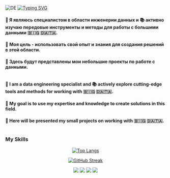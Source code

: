 ![DE](https://t3.ftcdn.net/jpg/03/45/31/28/360_F_345312834_y1esquNNNnxZumL9UwVTnzg7qpeb95Dx.jpg)
[![Typing SVG](https://readme-typing-svg.herokuapp.com?color=%FFFFFF&lines=Всем+привет👋+My+Data+Engineering🔋)](https://git.io/typing-svg)
<br>
#### 🚩 Я являюсь специалистом в области инженерии данных и 📚 активно изучаю передовые инструменты и методы для работы с большими данными 🇧🇮🇬 🇩🇦🇹🇦. 
#### 🎯 Моя цель - использовать свой опыт и знания для создания решений в этой области. 
#### 💾 Здесь будут представлены мои небольшие проекты по работе с данными. <br><br>

#### 🚩 I am a data engineering specialist and 📚 actively explore cutting-edge tools and methods for working with 🇧🇮🇬 🇩🇦🇹🇦. 
#### 🎯 My goal is to use my expertise and knowledge to create solutions in this field. 
#### 💾 Here will be presented my small projects on working with 🇧🇮🇬 🇩🇦🇹🇦. <br><br>

### My Skills

<div align="center">

[![Top Langs](https://github-readme-stats.vercel.app/api/top-langs/?username=DmitryTyurin&layout=compact&theme=vision-friendly-dark)](https://github.com/anuraghazra/github-readme-stats)

[![GitHub Streak](https://github-readme-streak-stats.herokuapp.com?user=DmitryTyurin&theme=dark&hide_border=true&border_radius=7.1&locale=ru&date_format=j%20M%5B%20Y%5D)](https://git.io/streak-stats)

![](http://github-profile-summary-cards.vercel.app/api/cards/repos-per-language?username=DmitryTyurin&theme=apprentice)
![](http://github-profile-summary-cards.vercel.app/api/cards/most-commit-language?username=DmitryTyurin&theme=apprentice)
![](http://github-profile-summary-cards.vercel.app/api/cards/stats?username=DmitryTyurin&theme=apprentice)
![](http://github-profile-summary-cards.vercel.app/api/cards/productive-time?username=DmitryTyurin&theme=apprentice&utcOffset=3)

</div>

